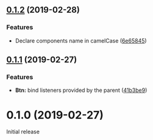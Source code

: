 ## [0.1.2](https://github.com/liip/kanbasu-vue/compare/0.1.1...0.1.2) (2019-02-28)


### Features

* Declare components name in camelCase ([6e65845](https://github.com/liip/kanbasu-vue/commit/6e65845))



## [0.1.1](https://github.com/liip/kanbasu-vue/compare/0.1.0...0.1.1) (2019-02-27)


### Features

* **Btn:** bind listeners provided by the parent ([41b3be9](https://github.com/liip/kanbasu-vue/commit/41b3be9))



# 0.1.0 (2019-02-27)

Initial release

